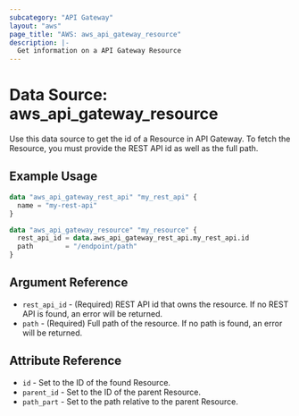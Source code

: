 ```yaml
---
subcategory: "API Gateway"
layout: "aws"
page_title: "AWS: aws_api_gateway_resource"
description: |-
  Get information on a API Gateway Resource
---
```


# Data Source: aws_api_gateway_resource

Use this data source to get the id of a Resource in API Gateway.
To fetch the Resource, you must provide the REST API id as well as the full path.  

## Example Usage

```terraform
data "aws_api_gateway_rest_api" "my_rest_api" {
  name = "my-rest-api"
}

data "aws_api_gateway_resource" "my_resource" {
  rest_api_id = data.aws_api_gateway_rest_api.my_rest_api.id
  path        = "/endpoint/path"
}
```

## Argument Reference

* `rest_api_id` - (Required) REST API id that owns the resource. If no REST API is found, an error will be returned.
* `path` - (Required) Full path of the resource.  If no path is found, an error will be returned.

## Attribute Reference

* `id` - Set to the ID of the found Resource.
* `parent_id` - Set to the ID of the parent Resource.
* `path_part` - Set to the path relative to the parent Resource.
